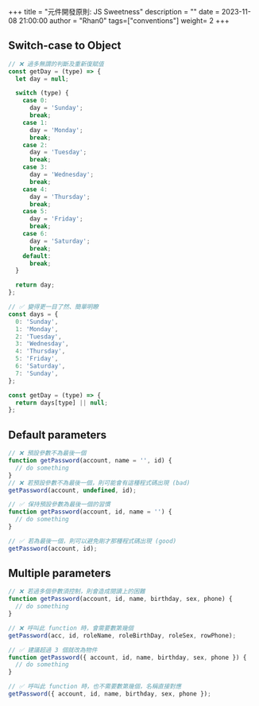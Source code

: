 +++
title = "元件開發原則: JS Sweetness"
description = ""
date = 2023-11-08 21:00:00
author = "Rhan0"
tags=["conventions"]
weight= 2
+++

## Switch-case to Object

```javascript
// ❌ 過多無謂的判斷及重新復賦值
const getDay = (type) => {
  let day = null;

  switch (type) {
    case 0:
      day = 'Sunday';
      break;
    case 1:
      day = 'Monday';
      break;
    case 2:
      day = 'Tuesday';
      break;
    case 3:
      day = 'Wednesday';
      break;
    case 4:
      day = 'Thursday';
      break;
    case 5:
      day = 'Friday';
      break;
    case 6:
      day = 'Saturday';
      break;
    default:
      break;
  }

  return day;
};

// ✅ 變得更一目了然、簡單明瞭
const days = {
  0: 'Sunday',
  1: 'Monday',
  2: 'Tuesday',
  3: 'Wednesday',
  4: 'Thursday',
  5: 'Friday',
  6: 'Saturday',
  7: 'Sunday',
};

const getDay = (type) => {
  return days[type] || null;
};
```


## Default parameters

```javascript
// ❌ 預設參數不為最後一個
function getPassword(account, name = '', id) {
  // do something
}
// ❌ 若預設參數不為最後一個，則可能會有這種程式碼出現 (bad)
getPassword(account, undefined, id);

// ✅ 保持預設參數為最後一個的習慣
function getPassword(account, id, name = '') {
  // do something
}

// ✅ 若為最後一個，則可以避免剛才那種程式碼出現 (good)
getPassword(account, id);
```


## Multiple parameters

```javascript
// ❌ 若過多個參數須控制，則會造成閱讀上的困難
function getPassword(account, id, name, birthday, sex, phone) {
  // do something
}

// ❌ 呼叫此 function 時，會需要數第幾個
getPassword(acc, id, roleName, roleBirthDay, roleSex, rowPhone);

// ✅ 建議超過 3 個就改為物件
function getPassword({ account, id, name, birthday, sex, phone }) {
  // do something
}

// ✅ 呼叫此 function 時，也不需要數第幾個，名稱直接對應
getPassword({ account, id, name, birthday, sex, phone });
```